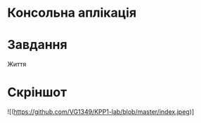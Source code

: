# Консольна аплікація
# Завдання
Життя
# Скріншот
![(https://github.com/VG1349/KPP1-lab/blob/master/index.jpeg)]<br>
